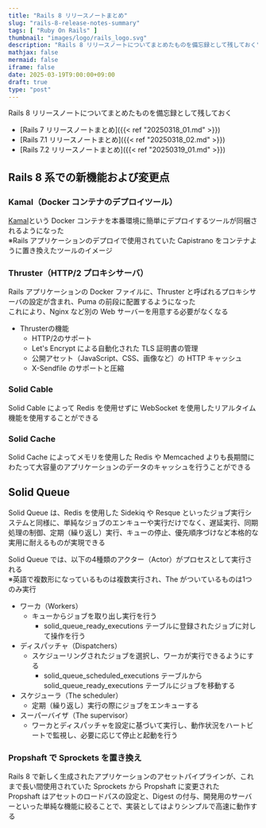 ```yaml
---
title: "Rails 8 リリースノートまとめ"
slug: "rails-8-release-notes-summary"
tags: [ "Ruby On Rails" ]
thumbnail: "images/logo/rails_logo.svg"
description: "Rails 8 リリースノートについてまとめたものを備忘録として残しておく"
mathjax: false
mermaid: false
iframe: false
date: 2025-03-19T9:00:00+09:00
draft: true
type: "post"
---
```


Rails 8 リリースノートについてまとめたものを備忘録として残しておく

* [Rails 7 リリースノートまとめ]({{< ref "20250318_01.md" >}})
* [Rails 7.1 リリースノートまとめ]({{< ref "20250318_02.md" >}})
* [Rails 7.2 リリースノートまとめ]({{< ref "20250319_01.md" >}})

## Rails 8 系での新機能および変更点

### Kamal（Docker コンテナのデプロイツール）

[Kamal](https://kamal-deploy.org/)という Docker コンテナを本番環境に簡単にデプロイするツールが同梱されるようになった  
※Rails アプリケーションのデプロイで使用されていた Capistrano をコンテナように置き換えたツールのイメージ

### Thruster（HTTP/2 プロキシサーバ）

Rails アプリケーションの Docker ファイルに、Thruster と呼ばれるプロキシサーバの設定が含まれ、Puma の前段に配置するようになった  
これにより、Nginx など別の Web サーバーを用意する必要がなくなる

* Thrusterの機能
  * HTTP/2のサポート
  * Let's Encrypt による自動化された TLS 証明書の管理
  * 公開アセット（JavaScript、CSS、画像など）の HTTP キャッシュ
  * X-Sendfile のサポートと圧縮

### Solid Cable

Solid Cable によって Redis を使用せずに WebSocket を使用したリアルタイム機能を使用することができる

### Solid Cache

Solid Cache によってメモリを使用した Redis や Memcached よりも長期間にわたって大容量のアプリケーションのデータのキャッシュを行うことができる

## Solid Queue

Solid Queue は、Redis を使用した Sidekiq や Resque といったジョブ実行システムと同様に、単純なジョブのエンキューや実行だけでなく、遅延実行、同期処理の制御、定期（繰り返し）実行、キューの停止、優先順序づけなど本格的な実用に耐えるものが実現できる

Solid Queue では、以下の4種類のアクター（Actor）がプロセスとして実行される  
※英語で複数形になっているものは複数実行され、The がついているものは1つのみ実行

* ワーカ（Workers）
  * キューからジョブを取り出し実行を行う
    * solid_queue_ready_executions テーブルに登録されたジョブに対して操作を行う
* ディスパッチャ（Dispatchers）
  * スケジューリングされたジョブを選択し、ワーカが実行できるようにする
    * solid_queue_scheduled_executions テーブルから solid_queue_ready_executions テーブルにジョブを移動する
* スケジューラ（The scheduler）
  * 定期（繰り返し）実行の際にジョブをエンキューする
* スーパーバイザ（The supervisor）
  * ワーカとディスパッチャを設定に基づいて実行し、動作状況をハートビートで監視し、必要に応じて停止と起動を行う

### Propshaft で Sprockets を置き換え

Rails 8 で新しく生成されたアプリケーションのアセットパイプラインが、これまで長い間使用されていた Sprockets から Propshaft に変更された  
Propshaft はアセットのロードパスの設定と、Digest の付与、開発用のサーバーといった単純な機能に絞ることで、実装としてはよりシンプルで高速に動作する
